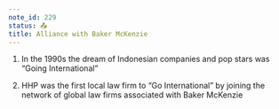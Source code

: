 ```yaml
---
note_id: 229
status: 📤
title: Alliance with Baker McKenzie
---
```


1. In the 1990s the dream of Indonesian companies and pop stars was “Going International”

1. HHP was the first local law firm to “Go International” by joining the network of global law firms associated  with Baker McKenzie